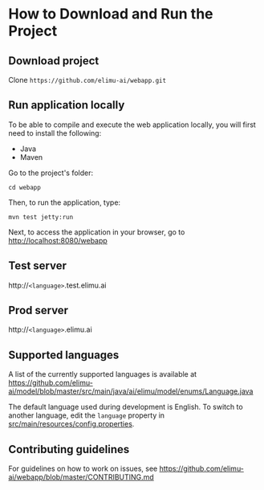 # How to Download and Run the Project

## Download project

Clone `https://github.com/elimu-ai/webapp.git`

## Run application locally

To be able to compile and execute the web application locally, you will first need to install the following:
* Java
* Maven

Go to the project's folder:

    cd webapp

Then, to run the application, type:
    
    mvn test jetty:run

Next, to access the application in your browser, go to [http://localhost:8080/webapp](http://localhost:8080/webapp)

## Test server

http://`<language>`.test.elimu.ai


## Prod server

http://`<language>`.elimu.ai


## Supported languages

A list of the currently supported languages is available at https://github.com/elimu-ai/model/blob/master/src/main/java/ai/elimu/model/enums/Language.java

The default language used during development is English. To switch to another language, edit the `language` property in [src/main/resources/config.properties](../blob/master/src/main/resources/config.properties).

## Contributing guidelines

For guidelines on how to work on issues, see https://github.com/elimu-ai/webapp/blob/master/CONTRIBUTING.md
